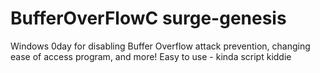 # BufferOverFlowC surge-genesis
Windows 0day for disabling Buffer Overflow attack prevention, changing ease of access program, and more!
Easy to use - kinda script kiddie